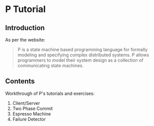 # P Tutorial

## Introduction

As per the website:

> P is a state machine based programming language for formally modeling and
> specifying complex distributed systems. P allows programmers to model their
> system design as a collection of communicating state machines.

## Contents

Workthrough of P's tutorials and exercises:

1. Client/Server
2. Two Phase Commit
3. Espresso Machine
4. Failure Detector
